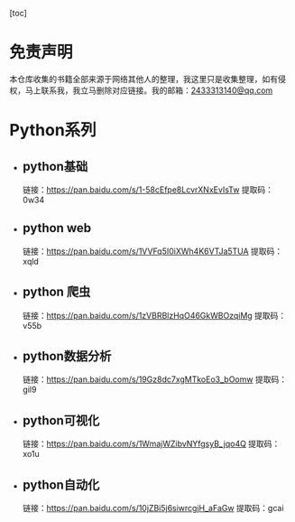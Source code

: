 [toc]

# 免责声明

本仓库收集的书籍全部来源于网络其他人的整理，我这里只是收集整理，如有侵权，马上联系我，我立马删除对应链接。我的邮箱：2433313140@qq.com

# Python系列

+ ## python基础 

  链接：https://pan.baidu.com/s/1-58cEfpe8LcvrXNxEvIsTw 
  提取码：0w34

+ ## python web

  链接：https://pan.baidu.com/s/1VVFq5I0iXWh4K6VTJa5TUA 
  提取码：xqld

+ ## python 爬虫

  链接：https://pan.baidu.com/s/1zVBRBlzHqO46GkWBOzqiMg 
  提取码：v55b

+ ## python数据分析

  链接：https://pan.baidu.com/s/19Gz8dc7xgMTkoEo3_bOomw 
  提取码：gil9

+ ## python可视化

  链接：https://pan.baidu.com/s/1WmajWZibvNYfgsyB_jqo4Q 
  提取码：xo1u

+ ## python自动化

  链接：https://pan.baidu.com/s/10jZBi5j6siwrcgjH_aFaGw 
  提取码：gcai 

  



